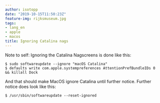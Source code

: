 ```yaml
---
author: isotopp
date: "2019-10-15T11:50:23Z"
feature-img: rijksmuseum.jpg
tags:
- lang_en
- apple
- macos
title: Ignoring Catalina nags
---
```

Note to self: Ignoring the Catalina Nagscreens is done like this:

```console
$ sudo softwareupdate --ignore "macOS Catalina"
$ defaults write com.apple.systempreferences AttentionPrefBundleIDs 0 && killall Dock
```

And that should make MacOS ignore Catalina until further notice. Further
notice does look like this:

```console
$ /usr/sbin/softwareupdate --reset-ignored
```
